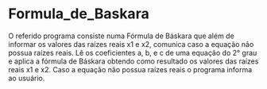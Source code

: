 # Formula_de_Baskara
O referido programa consiste numa Fórmula de Báskara que além de informar os valores das raízes reais x1 e x2, comunica caso a equação não possua raízes reais. 
Lê os coeficientes a, b, e c de uma equação do 2° grau e aplica a fórmula de Báskara obtendo como resultado os valores das raízes reais x1 e x2. 
Caso a equação não possua raízes reais o programa informa ao usuário.
